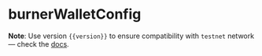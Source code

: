 <script setup>
  import { data } from '../../versions.data'
  const { version } = data
</script>

# burnerWalletConfig

**Note**: Use version `{{version}}` to ensure compatibility with `testnet` network — check the [docs](https://docs.fuel.network/guides/installation/#using-the-latest-toolchain).
